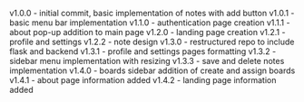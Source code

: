 v1.0.0 - initial commit, basic implementation of notes with add button
v1.0.1 - basic menu bar implementation
v1.1.0 - authentication page creation
v1.1.1 - about pop-up addition to main page
v1.2.0 - landing page creation
v1.2.1 - profile and settings
v1.2.2 - note design
v1.3.0 - restructured repo to include flask and backend
v1.3.1 - profile and settings pages formatting
v1.3.2 - sidebar menu implementation with resizing
v1.3.3 - save and delete notes implementation
v1.4.0 - boards sidebar addition of create and assign boards
v1.4.1 - about page information added
v1.4.2 - landing page information added
